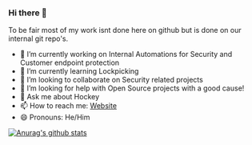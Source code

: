 ### Hi there 👋

To be fair most of my work isnt done here on github but is done on our internal git repo's.

- 🔭 I’m currently working on Internal Automations for Security and Customer endpoint protection
- 🌱 I’m currently learning Lockpicking
- 👯 I’m looking to collaborate on Security related projects
- 🤔 I’m looking for help with Open Source projects with a good cause!
- 💬 Ask me about Hockey
- 📫 How to reach me: [Website](https://caseybecking.com)
- 😄 Pronouns: He/Him

[![Anurag's github stats](https://github-readme-stats.vercel.app/api?username=caseybecking)](https://github.com/anuraghazra/github-readme-stats)
